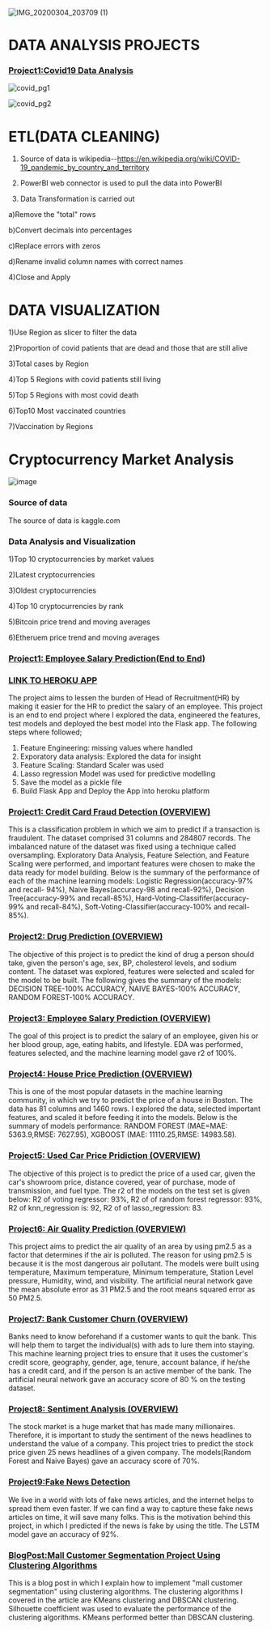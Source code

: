 ![IMG_20200304_203709 (1)](https://user-images.githubusercontent.com/72034856/130875598-302dffe1-3954-4039-845d-20844932cfee.png)


# DATA ANALYSIS PROJECTS

### [Project1:Covid19 Data Analysis](https://github.com/Raph-09/CORONAVIRUS-DATA-ANALYSIS-PowerBI-)

![covid_pg1](https://user-images.githubusercontent.com/72034856/153959826-29f0543c-b6b7-4166-b58e-ffb14497222e.PNG)

![covid_pg2](https://user-images.githubusercontent.com/72034856/153959984-f154a829-2285-4e9d-b074-6d7f738d6c80.PNG)

# ETL(DATA CLEANING)
1) Source of data is wikipedia--https://en.wikipedia.org/wiki/COVID-19_pandemic_by_country_and_territory

2) PowerBI web connector is used to pull the data into PowerBI

4) Data Transformation is carried out

a)Remove the "total" rows

b)Convert decimals into percentages

c)Replace errors with zeros 

d)Rename invalid column names with correct names
  
4)Close and Apply
  
# DATA VISUALIZATION

1)Use Region as slicer to filter the data

2)Proportion of covid patients that are dead and those that are still alive

3)Total cases by Region

4)Top 5 Regions with covid patients still living

5)Top 5 Regions with most covid death

6)Top10 Most vaccinated countries

7)Vaccination by Regions

# Cryptocurrency Market  Analysis

![image](https://user-images.githubusercontent.com/72034856/158796822-96d1dea5-0f7f-4416-8af1-bf2495caa47d.png)


### Source of data 

The source of data is kaggle.com

### Data Analysis and Visualization

1)Top 10 cryptocurrencies by market values

2)Latest cryptocurrencies

3)Oldest cryptocurrencies

4)Top 10 cryptocurrencies by rank

5)Bitcoin price trend and moving averages

6)Etheruem price trend and moving averages


### [Project1: Employee Salary Prediction(End to End)](https://github.com/Raph-09/Machine-Learning/blob/main/credit-card-fraud-detection-solution.ipynb)

### [LINK TO HEROKU APP](https://salary-app-1.herokuapp.com/)

The project aims to lessen the burden of Head of Recruitment(HR) by making it easier for the HR to predict the salary of an employee.
This project is an end to end project where I explored the data, engineered the features, test models and deployed the best model into the Flask app.
The following steps where followed;
1) Feature Engineering: missing values where handled
2) Exporatory data analysis: Explored the data for insight
4) Feature Scaling: Standard Scaler was used
5) Lasso regression Model  was used for predictive modelling
6) Save the model as a pickle file
7) Build Flask App and Deploy the App into heroku platform

### [Project1: Credit Card Fraud Detection (OVERVIEW)](https://github.com/Raph-09/Machine-Learning/blob/main/credit-card-fraud-detection-solution.ipynb)

This is a classification problem in which we aim to predict if a transaction is fraudulent. The dataset comprised 31 columns and 284807 records. The imbalanced nature of the dataset was fixed using a technique called oversampling.  Exploratory Data Analysis, Feature Selection, and Feature Scaling were performed, and important features were chosen to make the data ready for model building.
Below is the summary of the performance of each of the machine learning models:
Logistic Regression(accuracy-97% and recall- 94%),
Naive Bayes(accuracy-98 and recall-92%),
Decision Tree(accuracy-99% and recall-85%),
Hard-Voting-Classififer(accuracy-99% and recall-84%),
Soft-Voting-Classifier(accuracy-100% and recall-85%).

### [Project2: Drug Prediction (OVERVIEW)](https://github.com/Raph-09/Machine-Learning/blob/main/drug-classification-100-accuracy.ipynb)

The objective of this project is to predict the kind of drug a person should take, given the person's age, sex, BP, cholesterol levels,  and sodium content.
The dataset was explored, features were selected and scaled for the model to be built.
The following gives the summary of the models:
DECISION TREE-100% ACCURACY,
NAIVE BAYES-100% ACCURACY,
RANDOM FOREST-100% ACCURACY.

### [Project3: Employee Salary Prediction (OVERVIEW)](https://github.com/Raph-09/Machine-Learning/blob/main/employee-salary-prediction-r2-100.ipynb)
The goal of this project is to predict the salary of an employee,  given his or her blood group, age, eating habits,  and lifestyle.
EDA was performed, features selected, and the machine learning model gave r2 of 100%.

### [Project4: House Price Prediction (OVERVIEW)](https://github.com/Raph-09/Machine-Learning/blob/main/house-price-prediction.ipynb)

This is one of the most popular datasets in the machine learning community, in which we try to predict the price of a house in Boston.
The data has 81 columns and 1460 rows.
I explored the data, selected important features, and scaled it before feeding it into the models.
Below is the summary of models performance:
RANDOM FOREST (MAE=MAE: 5363.9,RMSE: 7627.95),
XGBOOST (MAE: 11110.25,RMSE: 14983.58).


### [Project5: Used Car Price Pridiction (OVERVIEW)](https://github.com/Raph-09/Machine-Learning/blob/main/vehicle-price-prediction-cardekho.ipynb)

The objective of this project is to predict the price of a used car,  given the car's showroom price, distance covered, year of purchase, mode of transmission, and fuel type.
The r2 of the models on the test set is given below:
R2 of voting regressor: 93%,
R2 of of random forest regressor: 93%,
R2 of knn_regression  is: 92,
R2 of of lasso_regression: 83.

### [Project6: Air Quality Prediction (OVERVIEW)](https://github.com/Raph-09/Deep-Learning/blob/main/ANN%20PROJECTS/(Ann)Air_Quality.ipynb)
This project aims to predict the air quality of an area by using pm2.5 as a factor that determines if the air is polluted.
The reason for using pm2.5 is because it is the most dangerous air pollutant.
The models were built using temperature, Maximum temperature, Minimum temperature, Station Level pressure, Humidity, wind, and visibility.
The artificial neural network gave the mean absolute error as  31 PM2.5 and the root means squared error as  50 PM2.5.

### [Project7: Bank Customer Churn  (OVERVIEW)](https://github.com/Raph-09/Deep-Learning/blob/main/ANN%20PROJECTS/(Ann)_customer_churn_prediction.ipynb)
Banks need to know beforehand if a customer wants to quit the bank. This will help them to target the individual(s) with ads to lure them into staying.
This machine learning project tries to ensure that it uses the customer's credit score,  geography, gender, age, tenure, account balance, if he/she has a credit card, and if the person Is an active member of the bank.
The artificial neural network gave an accuracy score of 80 % on the testing dataset.

### [Project8: Sentiment Analysis (OVERVIEW)](https://github.com/Raph-09/NLP/blob/main/stock_sentiment_analysis.ipynb)
The stock market is a huge market that has made many millionaires. Therefore, it is important to study the sentiment of the news headlines to understand the value of a company.
This project tries to predict the stock price given 25 news headlines of a given company.
The models(Random Forest and Naive Bayes) gave an accuracy score of 70%.

### [Project9:Fake News Detection](https://github.com/Raph-09/Deep-Learning/blob/main/RNN_LSTM/(LSTM)_Fake_News_Prediction_.ipynb)

We live in a world with lots of fake news articles, and the internet helps to spread them even faster. If we can find a way to capture these fake news articles on time, it will save many folks. This is the motivation behind this project,  in which I predicted if the news is fake by using the title.
The LSTM model gave an accuracy of 92%.

### [BlogPost:Mall Customer Segmentation Project Using Clustering Algorithms](https://akpan1653.medium.com/mall-customer-segmentation-project-using-clustering-algorithms-d459d31135ae?source=friends_link&sk=a6c5b2600d15b0b473d27939b27a422c)
This is a blog post in which I explain how to implement "mall customer segmentation" using clustering algorithms. The clustering algorithms I covered in the article are KMeans clustering and DBSCAN clustering. Silhouette coefficient was used to evaluate the performance of the clustering algorithms.  KMeans performed better than DBSCAN clustering.
